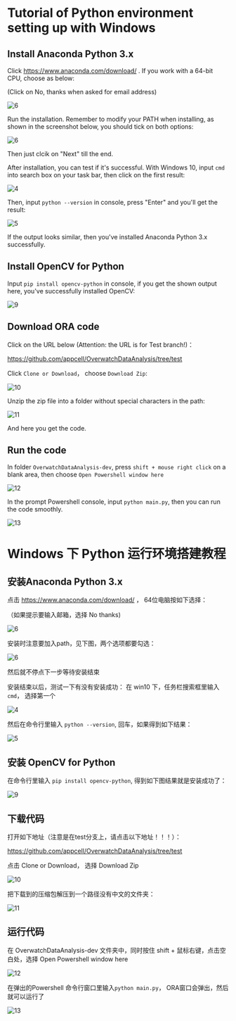 # Tutorial of Python environment setting up with Windows

## Install Anaconda Python 3.x

Click https://www.anaconda.com/download/ . If you work with a 64-bit CPU, choose as below:

(Click on No, thanks when asked for email address)

![6](./docs/screenshots/6.png)

Run the installation. Remember to modify your PATH when installing, as shown in the screenshot below, you should tick on both options:

![6](./docs/screenshots/8.png)

Then just clcik on "Next" till the end.

After installation, you can test if it's successful. With Windows 10, input `cmd` into search box on your task bar, then click on the first result:

![4](./docs/screenshots/4.png)

Then, input `python --version` in console, press "Enter" and you'll get the result:

![5](./docs/screenshots/5.png)

If the output looks similar, then you've installed Anaconda Python 3.x successfully.

## Install OpenCV for Python

Input `pip install opencv-python` in console, if you get the shown output here, you've successfully installed OpenCV:

![9](./docs/screenshots/9.png)

## Download ORA code

Click on the URL below (Attention: the URL is for Test branch!)：

https://github.com/appcell/OverwatchDataAnalysis/tree/test

Click `Clone or Download`， choose `Download Zip`:

![10](./docs/screenshots/10.png)

Unzip the zip file into a folder without special characters in the path:

![11](./docs/screenshots/11.png)

And here you get the code.

## Run the code

In folder `OverwatchDataAnalysis-dev`, press `shift + mouse right click` on a blank area, then choose `Open Powershell window here`

![12](./docs/screenshots/12.png)

In the prompt Powershell console, input `python main.py`, then you can run the code smoothly.

![13](./docs/screenshots/13.png)



# Windows 下 Python 运行环境搭建教程

## 安装Anaconda Python 3.x

点击 https://www.anaconda.com/download/ ， 64位电脑按如下选择：

（如果提示要输入邮箱，选择 No thanks)

![6](./docs/screenshots/6.png)

安装时注意要加入path，见下图，两个选项都要勾选：

![6](./docs/screenshots/8.png)

然后就不停点下一步等待安装结束

安装结束以后，测试一下有没有安装成功： 在 win10 下，任务栏搜索框里输入 `cmd`， 选择第一个

![4](./docs/screenshots/4.png)

然后在命令行里输入 `python --version`, 回车，如果得到如下结果：

![5](./docs/screenshots/5.png)

## 安装 OpenCV for Python

在命令行里输入 `pip install opencv-python`, 得到如下图结果就是安装成功了：

![9](./docs/screenshots/9.png)

## 下载代码

打开如下地址（注意是在test分支上，请点击以下地址！！！）：

https://github.com/appcell/OverwatchDataAnalysis/tree/test

点击 Clone or Download， 选择 Download Zip

![10](./docs/screenshots/10.png)

把下载到的压缩包解压到一个路径没有中文的文件夹：

![11](./docs/screenshots/11.png)

## 运行代码

在 OverwatchDataAnalysis-dev 文件夹中，同时按住 shift + 鼠标右键，点击空白处，选择 Open Powershell window here

![12](./docs/screenshots/12.png)

在弹出的Powershell 命令行窗口里输入`python main.py`， ORA窗口会弹出，然后就可以运行了

![13](./docs/screenshots/13.png)









